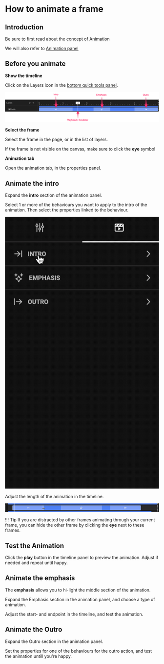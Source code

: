 # How to animate a frame

## Introduction

Be sure to first read about the [concept of Animation](/GraFx-Studio/concepts/animation/)

We will also refer to [Animation panel](/GraFx-Studio/overview/animation/)

## Before you animate

**Show the timeline**

Click on the Layers icon in the [bottom quick tools panel](/GraFx-Studio/overview/bottom-quicktools/).

![Timeline change](timeline.png)

**Select the frame**

Select the frame in the page, or in the list of layers.

If the frame is not visible on the canvas, make sure to click the **eye** symbol

**Animation tab**

Open the animation tab, in the properties panel.

## Animate the intro

Expand the **intro** section of the animation panel.

Select 1 or more of the behaviours you want to apply to the intro of the animation. Then select the properties linked to the behaviour.

![Timeline change](prop-panel.gif)

Adjust the length of the animation in the timeline.

![Timeline change](duration-resize.gif)

!!! Tip
	If you are distracted by other frames animating through your current frame, you can hide the other frame by clicking the **eye** next to these frames.

## Test the Animation

Click the **play** button in the timeline panel to preview the animation. Adjust if needed and repeat until happy.

## Animate the emphasis

The **emphasis** allows you to hi-light the middle section of the animation.

Expand the Emphasis section in the animation panel, and choose a type of animation.

Adjust the start- and endpoint in the timeline, and test the animation.

## Animate the Outro

Expand the Outro section in the animation panel.

Set the properties for one of the behaviours for the outro action, and test the animation untill you're happy.